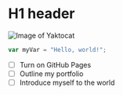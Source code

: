 # H1 header

![Image of Yaktocat](https://octodex.github.com/images/yaktocat.png)

```javascript
var myVar = "Hello, world!";
```

- [ ] Turn on GitHub Pages
- [ ] Outline my portfolio
- [ ] Introduce myself to the world